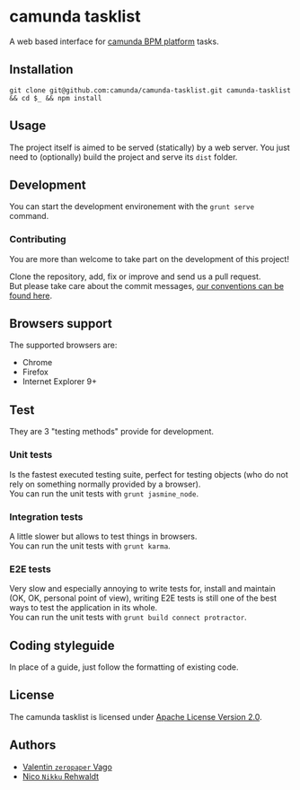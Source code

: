 # camunda tasklist

A web based interface for [camunda BPM platform](http://camunda.org) tasks.

## Installation

`git clone git@github.com:camunda/camunda-tasklist.git camunda-tasklist && cd $_ && npm install`

## Usage

The project itself is aimed to be served (statically) by a web server.
You just need to (optionally) build the project and serve its `dist` folder.

## Development

You can start the development environement with the `grunt serve` command.


### Contributing

You are more than welcome to take part on the development of this project!

Clone the repository, add, fix or improve and send us a pull request.    
But please take care about the commit messages, [our conventions can be found
here](https://github.com/ajoslin/conventional-changelog/blob/master/CONVENTIONS.md).


## Browsers support

The supported browsers are:
 - Chrome
 - Firefox
 - Internet Explorer 9+

## Test

They are 3 "testing methods" provide for development.

### Unit tests

Is the fastest executed testing suite, perfect for testing objects
(who do not rely on something normally provided by a browser).   
You can run the unit tests with `grunt jasmine_node`.

### Integration tests

A little slower but allows to test things in browsers.   
You can run the unit tests with `grunt karma`.

### E2E tests

Very slow and especially annoying to write tests for, install and maintain
(OK, OK, personal point of view), writing E2E tests is still one of
the best ways to test the application in its whole.   
You can run the unit tests with `grunt build connect protractor`.

## Coding styleguide

In place of a guide, just follow the formatting of existing code.

## License

The camunda tasklist is licensed under [Apache License Version 2.0](./LICENSE).

## Authors

 - [Valentin `zeropaper` Vago](https://github.com/zeropaper)
 - [Nico `Nikku` Rehwaldt](https://github.com/nikku)
